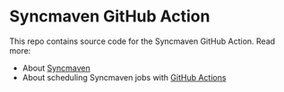 # Syncmaven GitHub Action

This repo contains source code for the Syncmaven GitHub Action. Read more:
 * About [Syncmaven](https://syncmaven.com)
 * About scheduling Syncmaven jobs with [GitHub Actions](https://syncmaven.sh/quickstart/production#scheduled-sync-with-github-actions)